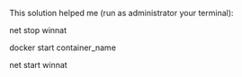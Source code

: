 This solution helped me (run as administrator your terminal):

net stop winnat

docker start container_name

net start winnat
